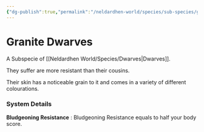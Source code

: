 ```yaml
---
{"dg-publish":true,"permalink":"/neldardhen-world/species/sub-species/granite-dwarves/"}
---
```


# Granite Dwarves
A Subspecie of [[Neldardhen World/Species/Dwarves\|Dwarves]].

They suffer are more resistant than their cousins.

Their skin has a noticeable grain to it and comes in a variety of different colourations.
### System Details
**Bludgeoning Resistance** : Bludgeoning Resistance equals to half your body score.
